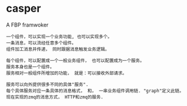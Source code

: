 casper
======

A FBP framwoker 

	一个组件，可以实现一个业务功能, 也可以实现多个。
	一条消息，可以流经任意多个组件。
	组件加工消息并传递， 同时跟据消息触发业务逻辑。

	每个组件，可以配置成一个一般业务组件， 也可以配置成为一个服务。
	服务本身也是一个组件。
	服务相对一般组件所增加的功能， 就是：可以接收外部请求。

	服务可以向外提供很多不同的具体"服务".
	每个具体服务对应一条具体的消息格式， 和， 一串业务组件调用链. "graph"定义此链。
	现在实现的zmq的消息方式， HTTP和zmq的服务.



